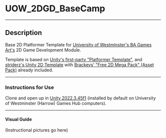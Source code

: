 # UOW_2DGD_BaseCamp

---
## Description
Base 2D Platformer Template for [University of Westminster's BA Games Art's](https://www.westminster.ac.uk/art-design-and-visual-culture-courses/2025-26/september/full-time/games-art-ba-honours) 2D Game Development Module.     

Template is based on [Unity's first-party "Platformer Template"](https://assetstore.unity.com/packages/templates/platformer-microgame-151055), and [striderz's Unity 2D Template](https://github.com/striderzz/2D-Platformer-Unity) with [Brackeys' "Free 2D Mega Pack" (Asset Pack)](https://assetstore.unity.com/packages/2d/free-2d-mega-pack-177430) already included.       

---

### Instructions for Use
Clone and open up in [Unity 2022.3.45f1](https://unity.com/releases/editor/whats-new/2022.3.45) (installed by default on University of Westminster (Harrow) Games Hub computers).

---

#### Visual Guide
(Instructional pictures go here)
